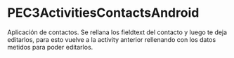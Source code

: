 # PEC3ActivitiesContactsAndroid
Aplicación de contactos. 
Se rellana los fieldtext del contacto y luego te deja editarlos, para esto vuelve a la activity anterior rellenando con los datos metidos para poder editarlos.

